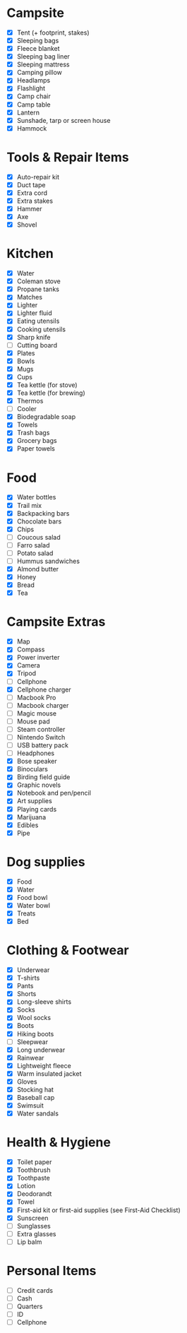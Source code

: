 # Campsite
- [X] Tent (+ footprint, stakes)
- [X] Sleeping bags
- [X] Fleece blanket
- [X] Sleeping bag liner
- [X] Sleeping mattress
- [X] Camping pillow
- [X] Headlamps
- [X] Flashlight
- [X] Camp chair
- [X] Camp table
- [X] Lantern
- [X] Sunshade, tarp or screen house
- [X] Hammock

# Tools & Repair Items
- [X] Auto-repair kit
- [X] Duct tape
- [X] Extra cord
- [X] Extra stakes
- [X] Hammer
- [X] Axe
- [X] Shovel

# Kitchen
- [X] Water
- [X] Coleman stove
- [X] Propane tanks
- [X] Matches
- [X] Lighter
- [X] Lighter fluid
- [X] Eating utensils
- [X] Cooking utensils
- [X] Sharp knife
- [ ] Cutting board
- [X] Plates
- [X] Bowls
- [X] Mugs
- [X] Cups
- [X] Tea kettle (for stove)
- [X] Tea kettle (for brewing)
- [X] Thermos
- [ ] Cooler
- [X] Biodegradable soap
- [X] Towels
- [X] Trash bags
- [X] Grocery bags
- [X] Paper towels

# Food
- [X] Water bottles
- [X] Trail mix
- [X] Backpacking bars
- [X] Chocolate bars
- [X] Chips
- [ ] Coucous salad
- [ ] Farro salad
- [ ] Potato salad
- [ ] Hummus sandwiches
- [X] Almond butter
- [X] Honey
- [X] Bread
- [X] Tea

# Campsite Extras
- [X] Map
- [X] Compass
- [X] Power inverter
- [X] Camera
- [X] Tripod
- [ ] Cellphone
- [X] Cellphone charger
- [ ] Macbook Pro
- [ ] Macbook charger
- [ ] Magic mouse
- [ ] Mouse pad
- [ ] Steam controller
- [ ] Nintendo Switch
- [ ] USB battery pack
- [ ] Headphones
- [X] Bose speaker
- [X] Binoculars
- [X] Birding field guide
- [X] Graphic novels
- [X] Notebook and pen/pencil
- [X] Art supplies
- [X] Playing cards
- [X] Marijuana
- [X] Edibles
- [X] Pipe

# Dog supplies
- [X] Food
- [X] Water
- [X] Food bowl
- [X] Water bowl
- [X] Treats
- [X] Bed

# Clothing & Footwear
- [X] Underwear
- [X] T-shirts
- [X] Pants
- [X] Shorts
- [X] Long-sleeve shirts
- [X] Socks
- [X] Wool socks
- [X] Boots
- [X] Hiking boots
- [ ] Sleepwear
- [X] Long underwear
- [X] Rainwear
- [X] Lightweight fleece
- [X] Warm insulated jacket
- [X] Gloves
- [X] Stocking hat
- [X] Baseball cap
- [X] Swimsuit
- [X] Water sandals

# Health & Hygiene
- [X] Toilet paper
- [X] Toothbrush
- [X] Toothpaste
- [X] Lotion
- [X] Deodorandt
- [X] Towel
- [X] First-aid kit or first-aid supplies (see First-Aid Checklist)
- [X] Sunscreen
- [ ] Sunglasses
- [ ] Extra glasses
- [ ] Lip balm

# Personal Items
- [ ] Credit cards
- [ ] Cash
- [ ] Quarters
- [ ] ID
- [ ] Cellphone
